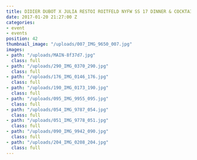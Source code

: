 ```yaml
---
title: DIDIER DUBOT X JULIA RESTOI ROITFELD NYFW SS 17 DINNER & COCKTAIL
date: 2017-01-20 21:27:00 Z
categories:
- event
- events
position: 42
thumbnail_image: "/uploads/007_IMG_9650_007.jpg"
images:
- path: "/uploads/MAIN-8f37d7.jpg"
  class: full
- path: "/uploads/290_IMG_0370_290.jpg"
  class: full
- path: "/uploads/176_IMG_0146_176.jpg"
  class: full
- path: "/uploads/190_IMG_0173_190.jpg"
  class: full
- path: "/uploads/095_IMG_9955_095.jpg"
  class: full
- path: "/uploads/054_IMG_9787_054.jpg"
  class: full
- path: "/uploads/051_IMG_9778_051.jpg"
  class: full
- path: "/uploads/090_IMG_9942_090.jpg"
  class: full
- path: "/uploads/204_IMG_0208_204.jpg"
  class: full
---
```


